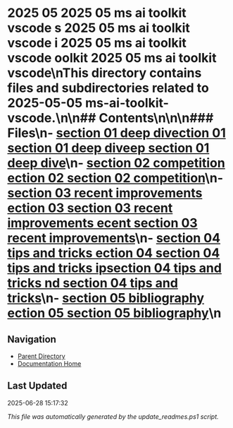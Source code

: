 # 2025 05  2025 05 ms ai toolkit vscode s  2025 05 ms ai toolkit vscode i  2025 05 ms ai toolkit vscode oolkit  2025 05 ms ai toolkit vscode\nThis directory contains files and subdirectories related to 2025-05-05 ms-ai-toolkit-vscode.\n\n## Contents\n<!-- toc -->\n\n### Files\n- [section 01 deep divection 01  section 01 deep diveep  section 01 deep dive](./section_01_deep_dive.md)\n- [section 02 competition ection 02  section 02 competition](./section_02_competition.md)\n- [section 03 recent improvements ection 03  section 03 recent improvements ecent  section 03 recent improvements](./section_03_recent_improvements.md)\n- [section 04 tips and tricks ection 04  section 04 tips and tricks ipsection 04 tips and tricks nd  section 04 tips and tricks](./section_04_tips_and_tricks.md)\n- [section 05 bibliography ection 05  section 05 bibliography](./section_05_bibliography.md)\n
## Navigation

- [Parent Directory](../)
- [Documentation Home](../../)

## Last Updated

2025-06-28 15:17:32

*This file was automatically generated by the update_readmes.ps1 script.*